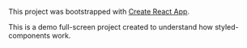 This project was bootstrapped with [Create React App](https://github.com/facebookincubator/create-react-app).

This is a demo full-screen project created to understand how styled-components work.

<img src="./public/img/demo.gif" alt="" />